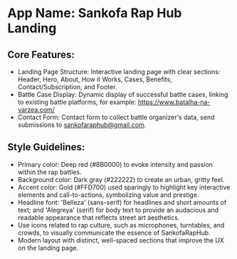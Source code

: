 # **App Name**: Sankofa Rap Hub Landing

## Core Features:

- Landing Page Structure: Interactive landing page with clear sections: Header, Hero, About, How it Works, Cases, Benefits, Contact/Subscription, and Footer.
- Battle Case Display: Dynamic display of successful battle cases, linking to existing battle platforms, for example: https://www.batalha-na-varzea.com/
- Contact Form: Contact form to collect battle organizer's data, send submissions to sankofaraphub@gmail.com.

## Style Guidelines:

- Primary color: Deep red (#8B0000) to evoke intensity and passion within the rap battles.
- Background color: Dark gray (#222222) to create an urban, gritty feel.
- Accent color: Gold (#FFD700) used sparingly to highlight key interactive elements and call-to-actions, symbolizing value and prestige.
- Headline font: 'Belleza' (sans-serif) for headlines and short amounts of text; and 'Alegreya' (serif) for body text to provide an audacious and readable appearance that reflects street art aesthetics.
- Use icons related to rap culture, such as microphones, turntables, and crowds, to visually communicate the essence of SankofaRapHub.
- Modern layout with distinct, well-spaced sections that improve the UX on the landing page.